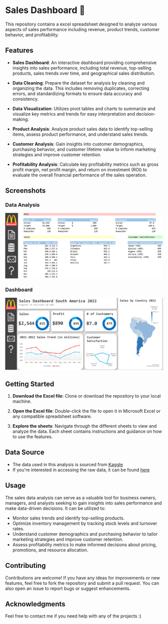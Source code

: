 # Sales Dashboard 🛒

This repository contains a excel spreadsheet designed to analyze various aspects of sales performance including revenue, product trends, customer behavior, and profitability.


## Features

- **Sales Dashboard**: An interactive dashboard providing comprehensive insights into sales performance, including total revenue, top-selling products, sales trends over time, and geographical sales distribution.

- **Data Cleaning**: Prepare the dataset for analysis by cleaning and organizing the data. This includes removing duplicates, correcting errors, and standardizing formats to ensure data accuracy and consistency.
  
- **Data Visualization**: Utilizes pivot tables and charts to summarize and visualize key metrics and trends for easy interpretation and decision-making.

- **Product Analysis**: Analyze product sales data to identify top-selling items, assess product performance, and understand sales trends.
  
- **Customer Analysis**: Gain insights into customer demographics, purchasing behavior, and customer lifetime value to inform marketing strategies and improve customer retention.
  
- **Profitability Analysis**: Calculate key profitability metrics such as gross profit margin, net profit margin, and return on investment (ROI) to evaluate the overall financial performance of the sales operation.


## Screenshots

### Data Analysis
![Data Analysis](https://github.com/kunal9960/Sales_Dashboard_Excel/blob/main/Data%20Analysis.png)

### Dashboard
![Dashboard](https://github.com/kunal9960/Sales_Dashboard_Excel/blob/main/Dashboard.png)


## Getting Started

1. **Download the Excel file**: Clone or download the repository to your local machine.
   
2. **Open the Excel file**: Double-click the file to open it in Microsoft Excel or any compatible spreadsheet software.
   
3. **Explore the sheets**: Navigate through the different sheets to view and analyze the data. Each sheet contains instructions and guidance on how to use the features.


## Data Source

- The data used in this analysis is sourced from [Kaggle](https://www.kaggle.com/)
- If you're interested in accessing the raw data, it can be found [here](https://github.com/kunal9960/Sales_Dashboard_Excel/blob/main/Sales%20Dashboard%20South%20America.xlsx)


## Usage

The sales data analysis can serve as a valuable tool for business owners, managers, and analysts seeking to gain insights into sales performance and make data-driven decisions. It can be utilized to:

- Monitor sales trends and identify top-selling products.
- Optimize inventory management by tracking stock levels and turnover rates.
- Understand customer demographics and purchasing behavior to tailor marketing strategies and improve customer retention.
- Assess profitability metrics to make informed decisions about pricing, promotions, and resource allocation.


## Contributing

Contributions are welcome! If you have any ideas for improvements or new features, feel free to fork the repository and submit a pull request. You can also open an issue to report bugs or suggest enhancements.


## Acknowledgments

Feel free to contact me if you need help with any of the projects :)
